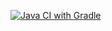 [![Java CI with Gradle](https://github.com/palamamama/Postman/actions/workflows/gradle.yml/badge.svg)](https://github.com/palamamama/Postman/actions/workflows/gradle.yml)